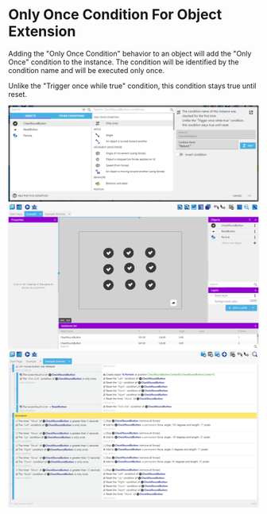 # Only Once Condition For Object Extension
Adding the "Only Once Condition" behavior to an object will add the "Only Once" condition to the instance.
The condition will be identified by the condition name and will be executed only once.

Unlike the "Trigger once while true" condition, this condition stays true until reset.

![Example project scene](./images/condition.png)  
![Example project event](./images/scene.png)  
![Example project condition](./images/events.png)